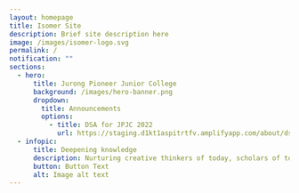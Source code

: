 ```yaml
---
layout: homepage
title: Isomer Site
description: Brief site description here
image: /images/isomer-logo.svg
permalink: /
notification: ""
sections:
  - hero:
      title: Jurong Pioneer Junior College
      background: /images/hero-banner.png
      dropdown:
        title: Announcements
        options:
          - title: DSA for JPJC 2022
            url: https://staging.d1kt1aspitrtfv.amplifyapp.com/about/dsa-2022/
  - infopic:
      title: Deepening knowledge
      description: Nurturing creative thinkers of today, scholars of tomorrow
      button: Button Text
      alt: Image alt text
---
```

